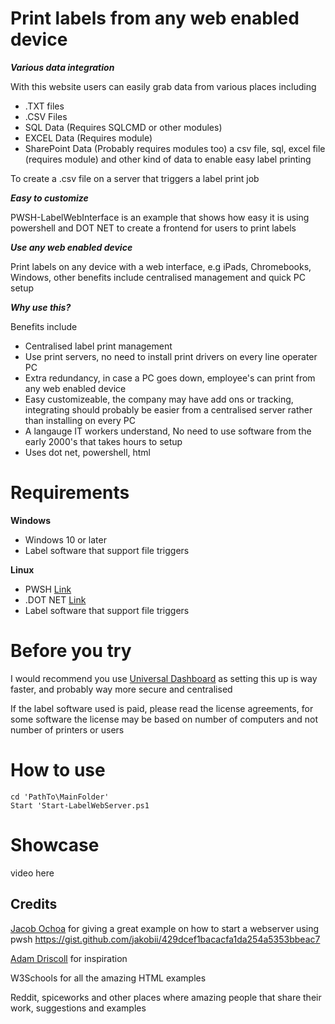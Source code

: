 # Print labels from any web enabled device
***Various data integration***

With this website users can easily grab data from various places including
* .TXT files
* .CSV Files
* SQL Data (Requires SQLCMD or other modules)
* EXCEL Data (Requires module)
* SharePoint Data (Probably requires modules too)
a csv file, sql, excel file (requires module) and other kind of data to enable easy label printing

To create a .csv file on a server that triggers a label print job

***Easy to customize***

PWSH-LabelWebInterface is an example that shows how easy it is using powershell and DOT NET to create a frontend for users to print labels

***Use any web enabled device***

Print labels on any device with a web interface, e.g iPads, Chromebooks, Windows, other benefits include centralised management and quick PC setup

***Why use this?***

Benefits include
* Centralised label print management
* Use print servers, no need to install print drivers on every line operater PC
* Extra redundancy, in case a PC goes down, employee's can print from any web enabled device
* Easy customizeable, the company may have add ons or tracking, integrating should probably be easier from a centralised server rather than installing on every PC
* A langauge IT workers understand, No need to use software from the early 2000's that takes hours to setup
* Uses dot net, powershell, html

# Requirements

**Windows**

* Windows 10 or later
* Label software that support file triggers

**Linux**

* PWSH
[Link](https://learn.microsoft.com/en-us/powershell/scripting/install/installing-powershell-on-linux?view=powershell-7.2)
* .DOT NET
[Link](https://learn.microsoft.com/en-us/dotnet/core/install/linux)
* Label software that support file triggers

# Before you try
I would recommend you use [Universal Dashboard](https://ironmansoftware.com/powershell-universal) as setting this up is way faster, and probably way more secure and centralised

If the label software used is paid, please read the license agreements, for some software the license may be based on number of computers and not number of printers or users

# How to use
```
cd 'PathTo\MainFolder'
Start 'Start-LabelWebServer.ps1

```
# Showcase

video here

## Credits
[Jacob Ochoa](https://gist.github.com/jakobii) for giving a great example on how to start a webserver using pwsh
https://gist.github.com/jakobii/429dcef1bacacfa1da254a5353bbeac7

[Adam Driscoll](https://github.com/adamdriscoll) for inspiration

W3Schools for all the amazing HTML examples

Reddit, spiceworks and other places where amazing people that share their work, suggestions and examples 


